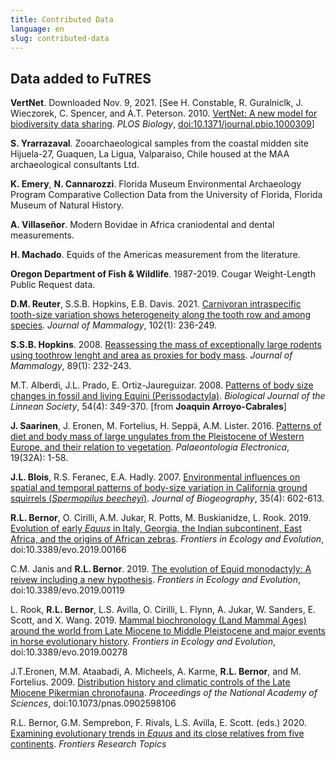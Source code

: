 ```yaml
---
title: Contributed Data
language: en
slug: contributed-data
---
```


## Data added to FuTRES

<b>VertNet</b>. Downloaded Nov. 9, 2021. [See H. Constable, R. Guralniclk, J. Wieczorek, C. Spencer, and A.T. Peterson. 2010. <a href="https://journals.plos.org/plosbiology/article?id=10.1371/journal.pbio.1000309">VertNet: A new model for biodiversity data sharing</a>. <i>PLOS Biology</i>, <a href="https://doi.org/10.1371/journal.pbio.1000309">doi:10.1371/journal.pbio.1000309</a>]

<b>S. Yrarrazaval</b>. Zooarchaeological samples from the coastal midden site Hijuela-27, Guaquen, La Ligua, Valparaiso, Chile housed at the MAA archaeological consultants Ltd.

<b>K. Emery</b>, <b>N. Cannarozzi</b>. Florida Museum Environmental Archaeology Program Comparative Collection Data from the University of Florida, Florida Museum of Natural History.

<b>A. Villaseñor</b>. Modern Bovidae in Africa craniodental and dental measurements.

<b>H. Machado</b>. Equids of the Americas measurement from the literature.

<b>Oregon Department of Fish & Wildlife</b>. 1987-2019. Cougar Weight-Length Public Request data.

<b>D.M. Reuter</b>, S.S.B. Hopkins, E.B. Davis. 2021. <a href="https://academic.oup.com/jmammal/article/102/1/236/6175216?login=true">Carnivoran intraspecific tooth-size variation shows heterogeneity along the tooth row and among species</a>. <i>Journal of Mammalogy</i>, 102(1): 236-249.

<b>S.S.B. Hopkins</b>. 2008. <a href="https://academic.oup.com/jmammal/article/89/1/232/1022393?login=true">Reassessing the mass of exceptionally large rodents using toothrow lenght and area as proxies for body mass</a>. <i>Journal of Mammalogy</i>, 89(1): 232-243.

M.T. Alberdi, J.L. Prado, E. Ortiz-Jaureguizar. 2008. <a href="https://academic.oup.com/biolinnean/article-abstract/54/4/349/2662116">Patterns of body size changes in fossil and living Equini (Perissodactyla)</a>. <i>Biological Journal of the Linnean Society</i>, 54(4): 349-370. [from <b>Joaquin Arroyo-Cabrales</b>]

<b>J. Saarinen</b>, J. Eronen, M. Fortelius, H. Seppä, A.M. Lister. 2016. <a href="https://www.researchgate.net/profile/Jussi-Eronen/publication/308079231_Patterns_of_diet_and_body_mass_of_large_ungulates_from_the_Pleistocene_of_Western_Europe_and_their_relation_to_vegetation/links/57d95c2808ae601b39b152d6/Patterns-of-diet-and-body-mass-of-large-ungulates-from-the-Pleistocene-of-Western-Europe-and-their-relation-to-vegetation.pdf">Patterns of diet and body mass of large ungulates from the Pleistocene of Western Europe, and their relation to vegetation</a>. <i>Palaeontologia Electronica</i>, 19(32A): 1-58.

<b>J.L. Blois</b>, R.S. Feranec, E.A. Hadly. 2007. <a href="https://onlinelibrary.wiley.com/doi/full/10.1111/j.1365-2699.2007.01836.x?casa_token=lIooWtgk6mYAAAAA%3Az7lWkFPuXrGFV_vasClfqQWT1NzPoMrLkiVcouyL03AO8pZmOqk95xOwLuOqEvk1fZarfLnON6w?">Environmental influences on spatial and temporal patterns of body-size variation in California ground squirrels (<i>Spermopilus beecheyi</i>)</a>. <i>Journal of Biogeography</i>, 35(4): 602-613.

<b>R.L. Bernor</b>, O. Cirilli, A.M. Jukar, R. Potts, M. Buskianidze, L. Rook. 2019. <a href="https://www.frontiersin.org/articles/10.3389/fevo.2019.00166/full">Evolution of early <i>Equus</i> in Italy, Georgia, the Indian subcontinent, East Africa, and the origins of African zebras</a>. <i>Frontiers in Ecology and Evolution</i>, doi:10.3389/evo.2019.00166

C.M. Janis and <b>R.L. Bernor</b>. 2019. <a href="https://www.frontiersin.org/articles/10.3389/fevo.2019.00119/full">The evolution of Equid monodactyly: A reivew including a new hypothesis</a>. <i>Frontiers in Ecology and Evolution</i>, doi:10.3389/evo.2019.00119

L. Rook, <b>R.L. Bernor</b>, L.S. Avilla, O. Cirilli, L. Flynn, A. Jukar, W. Sanders, E. Scott, and X. Wang. 2019. <a href="https://www.frontiersin.org/articles/10.3389/fevo.2019.00278/full">Mammal biochronology (Land Mammal Ages) around the world from Late Miocene to Middle Pleistocene and major events in horse evolutionary history</a>. <i>Frontiers in Ecology and Evolution</i>, doi:10.3389/evo.2019.00278

J.T.Eronen, M.M. Ataabadi, A. Micheels, A. Karme, <b>R.L. Bernor</b>, and M. Fortelius. 2009. <a href="https://www.pnas.org/content/pnas/106/29/11867.full.pdf">Distribution history and climatic controls of the Late Miocene Pikermian chronofauna</a>. <i>Proceedings of the National Academy of Sciences</i>, doi:10.1073/pnas.0902598106

R.L. Bernor, G.M. Semprebon, F. Rivals, L.S. Avilla, E. Scott. (eds.) 2020. <a href="http://links.email.frontiersin.org/ls/click?upn=AAaFa03elZRFPXQ6ShiKwAPsR8oZaO3IEOnZve2aIAX3qZIVWJeLTPPql-2B22dh208kR3qtWyGyhsgedUaduFNQ-3D-3DeD5C_OQpWTOfbP2DYWbxzOOMdRw9A4i1rTLQfM2QaVo-2BjXq2xTr1apgAwCTpbe9Yg9TJpIXZju0TuSGI3p00SwO9XXnBvKdKMiH4ipFa16OBFHbUzZDB8otgbcwO2bXAtztbhUR3GyY9SUbcv4DWL2qwUEn-2BRbtpYweyyqHE-2B5Ff7CcYbLNm2T5j-2BHZnO4AopJsLvyjATV-2BniSi0icSo645UZmWhbfqQfm9T5NP0cIJp-2FU40-2BAZkKacOoJ0-2ByT2JN-2FRckHQ7CgoseuWgoGjRwFwWyyhDgUB-2FksErOhpGO3k8YjKxdUv7Fyc7q3t1qnLvUOOQifHlWz6AU6K8Hh-2Fkctl7R3znq1TubBvdxFM-2FGpp-2FZ0TTQdbSaBXxKmbE1zvIqSFuFo0L5L8ZeSeO740pirkj91CLoGlNvsVNtlpKoiFEifIUzs8zH2oN1dHVpIHa1c89C3sMjhxEKlHrKD36kSAWYRsSqcfc57xwL9iF4aFQvXL4-3D">Examining evolutionary trends in <i>Equus</i> and its close relatives from five continents</a>. <i>Frontiers Research Topics</i>
